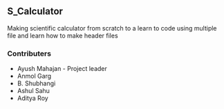 S_Calculator
------------
Making scientific calculator from scratch to a learn to code using multiple file and learn how to make header files


### Contributers
- Ayush Mahajan - Project leader
- Anmol Garg
- B. Shubhangi
- Ashul Sahu
- Aditya Roy

